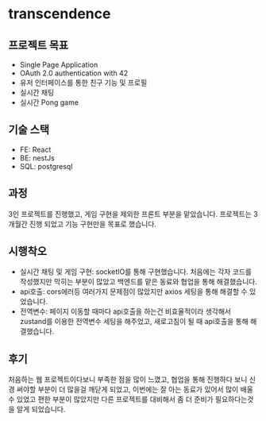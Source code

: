 # transcendence

## 프로젝트 목표
  - Single Page Application
  - OAuth 2.0 authentication with 42
  - 유저 인터페이스를 통한 친구 기능 및 프로필
  - 실시간 채팅
  - 실시간 Pong game

## 기술 스택
  - FE: React
  - BE: nestJs
  - SQL: postgresql

## 과정
3인 프로젝트를 진행했고, 게임 구현을 제외한 프론트 부분을 맡았습니다. 프로젝트는 3개월간 진행 되었고 기능 구현만을 목표로 했습니다.

## 시행착오
-  실시간 채팅 및 게임 구현: socketIO를 통해 구현했습니다. 처음에는 각자 코드를 작성했지만 막히는 부분이 많았고 백엔드를 맡은 동료와 협업을 통해 해결했습니다.
-  api호출: cors에러등 여러가지 문제점이 많았지만 axios 세팅을 통해 해결할 수 있었습니다.
-  전역변수: 페이지 이동할 때마다 api호출을 하는건 비효율적이라 생각해서 zustand를 이용한 전역변수 세팅을 해주었고, 새로고침이 될 때 api호출을 통해 해결했습니다.

## 후기
처음하는 웹 프로젝트이다보니 부족한 점을 많이 느꼈고, 협업을 통해 진행하다 보니 신경 써야할 부분이 더 많을걸 깨닫게 되었고, 이번에는 잘 아는 동료가 있어서 많이 배울 수 있었고 편한 부분이 많았지만 다른 프로젝트를 대비해서 좀 더 준비가 필요하다는것을 알게 되었습니다.
